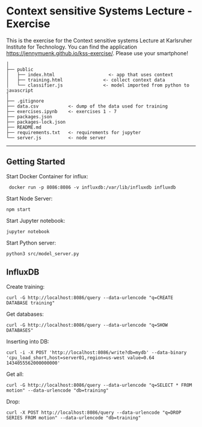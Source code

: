 # Context sensitive Systems Lecture - Exercise
This is the exercise for the Context sensitive systems Lecture at Karlsruher Institute for Technology.
You can find the application <a href="">https://jennymuenk.github.io/kss-exercise/</a>. Please use your smartphone!

    │
    ├── public                                
    │   ├── index.html                    <- app that uses context
    │   ├── training.html               <- collect context data
    │   └── classifier.js               <- model imported from python to javascript   
    │   
    ├── .gitignore 
    ├── data.csv           <- dump of the data used for training
    ├── exercises.ipynb    <- exercises 1 - 7 
    ├── packages.json     
    ├── packages-lock.json 
    ├── README.md 
    ├── requirements.txt   <- requirements for jupyter
    └── server.js          <- node server

--------

## Getting Started
Start Docker Container for influx:
```
 docker run -p 8086:8086 -v influxdb:/var/lib/influxdb influxdb
```

Start Node Server:
```
npm start

```

Start Jupyter notebook:
```
jupyter notebook
```

Start Python server:
```
python3 src/model_server.py
```

## InfluxDB 
Create training:
```
curl -G http://localhost:8086/query --data-urlencode "q=CREATE DATABASE training"
```

Get databases:
```
curl -G http://localhost:8086/query --data-urlencode "q=SHOW DATABASES"
```

Inserting into DB:
```
curl -i -X POST 'http://localhost:8086/write?db=mydb' --data-binary 'cpu_load_short,host=server01,region=us-west value=0.64 1434055562000000000'

```

Get all:
```
curl -G http://localhost:8086/query --data-urlencode "q=SELECT * FROM motion" --data-urlencode "db=training"
```

Drop:
```
curl -X POST http://localhost:8086/query --data-urlencode "q=DROP SERIES FROM motion" --data-urlencode "db=training"
```
